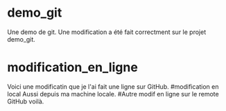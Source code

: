 # demo_git
Une demo de git.
Une modification a été fait correctment sur le projet demo_git.

# modification_en_ligne
Voici une modificatin que je l'ai fait une ligne sur GitHub.
#modification en local
Aussi depuis ma machine locale.
#Autre modif en ligne sur le remote GitHub
voilà.
